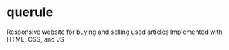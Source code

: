 # querule
Responsive website for buying and selling used articles Implemented with HTML, CSS, and JS
